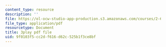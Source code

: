 ```yaml
---
content_type: resource
description: ''
file: https://ol-ocw-studio-app-production.s3.amazonaws.com/courses/2-627-fundamentals-of-photovoltaics-fall-2013/9f0103f5cc2df616d62c525b1f3ce8bf_k12GMjtN8aA.pdf
file_type: application/pdf
resourcetype: Document
title: 3play pdf file
uid: 9f0103f5-cc2d-f616-d62c-525b1f3ce8bf
---
```

